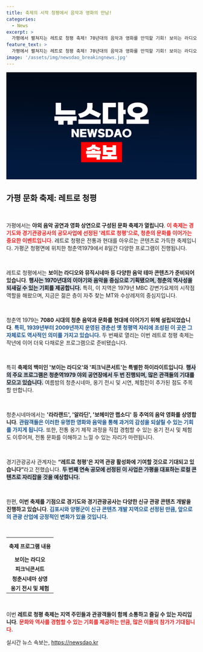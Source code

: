 ```yaml
---
title: 축제의 시작 청평에서 음악과 영화의 만남!
categories:
  - News
excerpt: >
  가평에서 펼쳐지는 레트로 청평 축제! 70년대의 음악과 영화를 만끽할 기회! 보이는 라디오, 피크닉콘서트 등 다양한 프로그램으로 여름밤을 장식하며, 전통 옹기 제작 체험까지! 놓치지 마세요!
feature_text: >
  가평에서 펼쳐지는 레트로 청평 축제! 70년대의 음악과 영화를 만끽할 기회! 보이는 라디오, 피크닉콘서트 등 다양한 프로그램으로 여름밤을 장식하며, 전통 옹기 제작 체험까지! 놓치지 마세요!
image: '/assets/img/newsdao_breakingnews.jpg'
---
```


<p><img src="/assets/img/newsdao_breakingnews.jpg" alt="pcversion 속보" /></p>

<h2 data-ke-size="size26">가평 문화 축제: 레트로 청평</h2>

<p data-ke-size="size16">&nbsp;</p>

<p>가평에서는 <strong>야외 음악 공연과 영화 상연으로 구성된 문화 축제가 열립니다</strong>. <b><span style="color: #ee2323;">이 축제는 경기도와 경기관광공사의 공모사업에 선정된 '레트로 청평'으로, 청춘의 문화를 이어가는 중요한 이벤트입니다.</span></b> 레트로 청평은 전통과 현대를 아우르는 콘텐츠로 가득한 축제입니다. 가평군 청평면에 위치한 청춘역1979에서 8일간 다양한 프로그램이 진행됩니다.</p>

<p data-ke-size="size16">&nbsp;</p>

<p>레트로 청평에서는 <strong>보이는 라디오와 뮤직시네마 등 다양한 음악 테마 콘텐츠가 준비되어 있습니다</strong>. <b><span style="background-color: #21538527;">행사는 1970년대의 이야기와 음악을 중심으로 기획됐으며, 청춘의 역사성을 되새길 수 있는 기회를 제공합니다.</span></b> 특히, 이 지역은 1979년 MBC 강변가요제의 시작점 역할을 해왔으며, 지금은 젊은 층이 자주 찾는 MT와 수상레저의 중심지입니다.</p>

<p data-ke-size="size16">&nbsp;</p>

<p>청춘역 1979는 <strong>7080 시대의 청춘 음악과 문화를 현대에 이어가기 위해 설립되었습니다</strong>. <b><span style="color: #1a5490;">특히, 1939년부터 2009년까지 운영된 경춘선 옛 청평역 자리에 조성된 이 곳은 그 자체로도 역사적인 의미를 가지고 있습니다.</span></b> 두 번째로 열리는 이번 레트로 청평 축제는 작년에 이어 더욱 다채로운 프로그램으로 준비됐습니다.</p>

<p data-ke-size="size16">&nbsp;</p>

<p>특히 <strong>축제의 백미인 '보이는 라디오'와 '피크닉콘서트'는 특별한 하이라이트입니다</strong>. <b><span style="background-color: #21538527;">행사의 주요 프로그램은 청춘역1979 야외 공연장에서 두 번 진행되며, 많은 관객들의 기대를 모으고 있습니다.</span></b> 여름밤의 청춘시네마, 옹기 전시 및 시연, 체험전이 추가된 점도 주목할 만합니다.</p>

<p data-ke-size="size16">&nbsp;</p>

<p>청춘시네마에서는 <strong>'라라랜드', '알라딘', '보헤미안 랩소디' 등 추억의 음악 영화를 상영합니다</strong>. <b><span style="color: #1a5490;">관람객들은 이러한 유명한 영화와 음악을 통해 과거의 감성을 되살릴 수 있는 기회를 가지게 됩니다.</span></b> 또한, 전통 옹기 제작 과정을 직접 경험할 수 있는 옹기 전시 및 체험도 이루어져, 전통 문화를 이해하고 느낄 수 있는 자리가 마련됩니다.</p>

<p data-ke-size="size16">&nbsp;</p>

<p>경기관광공사 관계자는 <strong>“레트로 청평'은 지역 관광 활성화에 기여할 것으로 기대되고 있습니다”</strong>라고 전했습니다. <b><span style="background-color: #21538527;">두 번째 연속 공모에 선정된 이 사업은 가평을 대표하는 로컬 콘텐츠로 자리잡을 것을 예상합니다.</span></b> </p>

<p data-ke-size="size16">&nbsp;</p>

<p>한편, <strong>이번 축제를 기점으로 경기도와 경기관광공사는 다양한 신규 관광 콘텐츠 개발을 진행하고 있습니다</strong>. <b><span style="color: #1a5490;">김포시와 양평군이 신규 콘텐츠 개발 지역으로 선정된 만큼, 앞으로의 관광 산업에 긍정적인 변화가 있을 것입니다.</span></b></p>

<p data-ke-size="size16">&nbsp;</p>

<table style="width: 100%; border-collapse: collapse;">
    <tr>
        <td style="text-align: center; height: 40px;"><b>축제 프로그램 내용</b></td>
    </tr>
    <tr>
        <td style="text-align: center; height: 17px;"><b>보이는 라디오</b></td>
    </tr>
    <tr>
        <td style="text-align: center; height: 17px;"><b>피크닉콘서트</b></td>
    </tr>
    <tr>
        <td style="text-align: center; height: 17px;"><b>청춘시네마 상영</b></td>
    </tr>
    <tr>
        <td style="text-align: center; height: 17px;"><b>옹기 전시 및 체험</b></td>
    </tr>
</table>

<p data-ke-size="size16">&nbsp;</p>

<p>이번 <strong>레트로 청평 축제는 지역 주민들과 관광객들이 함께 소통하고 즐길 수 있는 자리입니다</strong>. <b><span style="color: #ee2323;">문화와 역사를 경험할 수 있는 기회를 제공하는 만큼, 많은 이들의 참가가 기대됩니다.</span></b></p>
실시간 뉴스 속보는, <a href="https://newsdao.kr" rel="dofollow">https://newsdao.kr</a>



